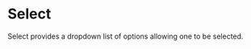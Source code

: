 # Select

Select provides a dropdown list of options allowing one to be selected.

<script>
    import Example from '../_examples/SelectExample.svelte';
</script>

<Example />
